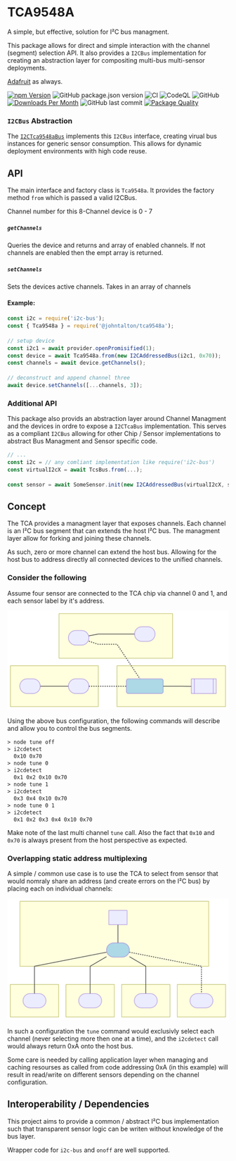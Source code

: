 # TCA9548A

A simple, but effective, solution for I²C bus managment.

This package allows for direct and simple interaction with the channel (segment) selection API.  It also provides a `I2CBus` implementation for creating an abstraction layer for compositing multi-bus multi-sensor deployments.


[Adafruit](https://learn.adafruit.com/adafruit-tca9548a-1-to-8-i2c-multiplexer-breakout?view=all) as always.

[![npm Version](http://img.shields.io/npm/v/@johntalton/tca9548a.svg)](https://www.npmjs.com/package/@johntalton/tca9548a)
![GitHub package.json version](https://img.shields.io/github/package-json/v/johntalton/tca9548a)
![CI](https://github.com/johntalton/tca9548a/workflows/CI/badge.svg)
![CodeQL](https://github.com/johntalton/tca9548a/workflows/CodeQL/badge.svg)
![GitHub](https://img.shields.io/github/license/johntalton/tca9548a)
[![Downloads Per Month](http://img.shields.io/npm/dm/@johntalton/tca9548a.svg)](https://www.npmjs.com/package/@johntalton/tca9548a)
![GitHub last commit](https://img.shields.io/github/last-commit/johntalton/tca9548a)
[![Package Quality](https://npm.packagequality.com/shield/%40johntalton%2Ftca9548a.svg)](https://packagequality.com/#?package=@johntalton/tca9548a)

### `I2CBus` Abstraction

The [`I2CTca9548aBus`](github.com/johntalton/i2c-bus-tca9548a) implements this `I2CBus` interface, creating virual bus instances for generic sensor consumption.  This allows for dynamic deployment environments with high code reuse.  

## API

The main interface and factory class is `Tca9548a`.  It provides the factory method `from` which is passed a valid I2CBus.

Channel number for this 8-Channel device is 0 - 7

##### `getChannels`
Queries the device and returns and array of enabled channels. If not channels are enabled then the empt array is returned.

##### `setChannels`
Sets the devices active channels.  Takes in an array of channels


#### Example:

```js
const i2c = require('i2c-bus');
const { Tca9548a } = require('@johntalton/tca9548a');

// setup device
const i2c1 = await provider.openPromisified(1);
const device = await Tca9548a.from(new I2CAddressedBus(i2c1, 0x70));
const channels = await device.getChannels();

// deconstruct and append channel three
await device.setChannels([...channels, 3]);

```


### Additional API
This package also provids an abstraction layer around Channel Managment and the devices in ordre to expose a `I2CTcaBus` implementation.  This serves as a compliant `I2CBus` allowing for other Chip / Sensor implementations to abstract Bus Managment and Sensor specific code.

```js
// ...
const i2c = // any comliant implementation like require('i2c-bus')
const virtualI2cX = await TcsBus.from(...);

const sensor = await SomeSensor.init(new I2CAddressedBus(virtualI2cX, sensorAddress));
```


## Concept
The TCA provides a managment layer that exposes channels. Each channel is an I²C bus segment that can extends the host I²C bus. The managment layer allow for forking and joining these channels.

As such, zero or more channel can extend the host bus.  Allowing for the host bus to address directly all connected devices to the unified channels.


### Consider the following
Assume four sensor are connected to the TCA chip via channel 0 and 1, and each sensor label by it's address.

![example bus layout](examples/multibus.svg)

Using the above bus configuration, the following commands will describe and allow you to control the bus segments.
```
> node tune off
> i2cdetect
  0x10 0x70
> node tune 0
> i2cdetect
  0x1 0x2 0x10 0x70
> node tune 1
> i2cdetect
  0x3 0x4 0x10 0x70
> node tune 0 1
> i2cdetect
  0x1 0x2 0x3 0x4 0x10 0x70
```

Make note of the last multi channel `tune` call.
Also the fact that `0x10` and `0x70` is always present from the host perspective as expected.

### Overlapping static address multiplexing
A simple / common use case is to use the TCA to select from sensor that would nomraly share an address (and create errors on the I²C bus) by placing each on individual channels:

![example bus layout](examples/multiplex.svg)

In such a configuration the `tune` command would exclusivly select each channel (never selecting more then one at a time), and the `i2cdetect` call would always return 0xA onto the host bus.

Some care is needed by calling application layer when managing and caching resourses as called from code addressing 0xA (in this example) will result in read/write on different sensors depending on the channel configuration.


## Interoperability / Dependencies
This project aims to provide a common / abstract I²C bus implementation such that transparent sensor logic can be writen without knowledge of the bus layer.

Wrapper code for `i2c-bus` and `onoff` are well supported.
